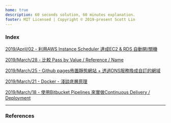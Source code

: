 ```yaml
---
home: true
description: 60 seconds solution, 60 minutes explanation.
footer: MIT Licensed | Copyright © 2019-present Scott Lin
---
```




### Index

[2019/April/02 - 利用AWS Instance Scheduler 達成EC2 & RDS 自動開/關機][article#2019-april-02]

[2019/March/28 - 比較 Pass by Value / Reference / Name][article#2019-march-28]

[2019/March/25 - Github pages佈置靜態網站 + 透過DNS服務換成自訂的網域][article#2019-march-25]

[2019/March/21 - Docker - 淺談底層原理][article#2019-march-21]

[2019/March/18 - 使用Bitbucket Pipelines 來實做Continuous Delivery / Deployment][article#2019-march-18]


---

### References

[article#2019-march-18]: /posts/2019/2019-march-18-bitbucket-pipelines-and-continuous-delivery-and-deployment.md

[article#2019-march-21]: /posts/2019/2019-march-21-docker-introduction.md

[article#2019-march-25]: /posts/2019/2019-march-25-github-pages-with-gandi-dns-configuration.md

[article#2019-march-28]: /posts/2019/2019-march-28-difference-between-pass-by-value-reference-name.md

[article#2019-april-02]: /posts/2019/2019-april-02-use-aws-instance-scheduler-for-auto-turning-instances-on-and-off.md